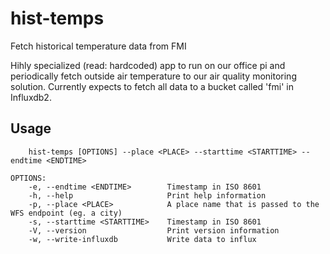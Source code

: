 # hist-temps
Fetch historical temperature data from FMI

Hihly specialized (read: hardcoded) app to run on our office pi and periodically fetch outside air temperature to
our air quality monitoring solution. Currently expects to fetch all data to a bucket called 'fmi' in Influxdb2.

## Usage
```
    hist-temps [OPTIONS] --place <PLACE> --starttime <STARTTIME> --endtime <ENDTIME>

OPTIONS:
    -e, --endtime <ENDTIME>        Timestamp in ISO 8601
    -h, --help                     Print help information
    -p, --place <PLACE>            A place name that is passed to the WFS endpoint (eg. a city)
    -s, --starttime <STARTTIME>    Timestamp in ISO 8601
    -V, --version                  Print version information
    -w, --write-influxdb           Write data to influx
```
